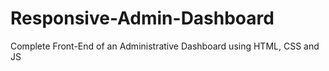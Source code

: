 # Responsive-Admin-Dashboard
Complete Front-End of an Administrative Dashboard using HTML, CSS and JS
